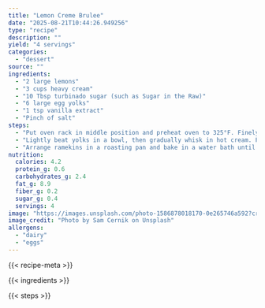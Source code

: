 ```yaml
---
title: "Lemon Creme Brulee"
date: "2025-08-21T10:44:26.949256"
type: "recipe"
description: ""
yield: "4 servings"
categories:
  - "dessert"
source: ""
ingredients:
  - "2 large lemons"
  - "3 cups heavy cream"
  - "10 Tbsp turbinado sugar (such as Sugar in the Raw)"
  - "6 large egg yolks"
  - "1 tsp vanilla extract"
  - "Pinch of salt"
steps:
  - "Put oven rack in middle position and preheat oven to 325°F. Finely grate 2 Tbsp zest from lemons into cream in a 2- to 3-quart heavy saucepan. Stir in 7 Tbsp turbinado sugar and a pinch of salt. Heat mixture over moderately low heat, stirring occasionally, until almost boiling, then remove from heat."
  - "Lightly beat yolks in a bowl, then gradually whisk in hot cream. Pour custard through a fine-mesh sieve into a quart-size glass measure and stir in vanilla and 1 tsp fresh lemon juice. Divide among ramekins."
  - "Arrange ramekins in a roasting pan and bake in a water bath until custards are just set around edge but centers wobble when pan is gently shaken, 30 to 35 minutes. Cool custards in water bath 20 minutes, then remove from pan and chill, uncovered, at least 4 hours. (Custards will set completely as they chill.) Sprinkle about 1 tsp turbinado sugar evenly over each custard, then move blowtorch flame evenly back and forth close to sugar until sugar is caramelized. Let stand until caramel is hardened, 3 to 5 minutes."
nutrition:
  calories: 4.2
  protein_g: 0.6
  carbohydrates_g: 2.4
  fat_g: 8.9
  fiber_g: 0.2
  sugar_g: 0.4
  servings: 4
image: "https://images.unsplash.com/photo-1586878018170-0e265746a592?crop=entropy&cs=tinysrgb&fit=max&fm=jpg&ixid=M3w3OTQ5MzV8MHwxfHNlYXJjaHwxfHxsZW1vbiUyMGNyZW1lJTIwYnJ1bGVlJTIwZm9vZCUyMGRlc3NlcnR8ZW58MXwwfHx8MTc1NTc5NTkxMXww&ixlib=rb-4.1.0&q=80&w=1080"
image_credit: "Photo by Sam Cernik on Unsplash"
allergens:
  - "dairy"
  - "eggs"
---
```


{{< recipe-meta >}}

{{< ingredients >}}

{{< steps >}}
